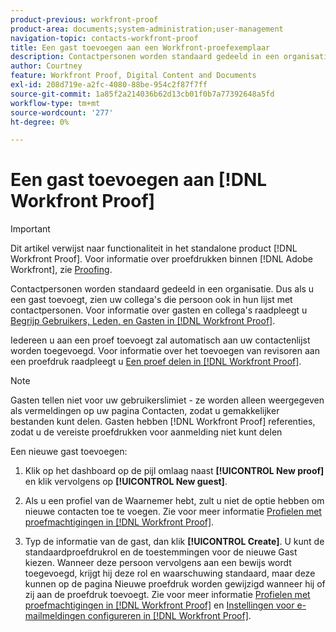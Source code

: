 ```yaml
---
product-previous: workfront-proof
product-area: documents;system-administration;user-management
navigation-topic: contacts-workfront-proof
title: Een gast toevoegen aan een Workfront-proefexemplaar
description: Contactpersonen worden standaard gedeeld in een organisatie. Dus als u een gast toevoegt, zien uw collega's die persoon ook in hun lijst met contactpersonen. Zie Gebruikers, leden en gasten in Workfront Proef begrijpen voor meer informatie over gasten en collega's.
author: Courtney
feature: Workfront Proof, Digital Content and Documents
exl-id: 208d719e-a2fc-4080-88be-954c2f87f7ff
source-git-commit: 1a85f2a214036b62d13cb01f0b7a77392648a5fd
workflow-type: tm+mt
source-wordcount: '277'
ht-degree: 0%

---
```


# Een gast toevoegen aan [!DNL Workfront Proof]

>[!IMPORTANT]
>
>Dit artikel verwijst naar functionaliteit in het standalone product [!DNL Workfront Proof]. Voor informatie over proefdrukken binnen [!DNL Adobe Workfront], zie [Proofing](../../../review-and-approve-work/proofing/proofing.md).

Contactpersonen worden standaard gedeeld in een organisatie. Dus als u een gast toevoegt, zien uw collega&#39;s die persoon ook in hun lijst met contactpersonen. Voor informatie over gasten en collega&#39;s raadpleegt u [Begrijp Gebruikers, Leden, en Gasten in [!DNL Workfront Proof]](../../../workfront-proof/wp-mnguserscontacts/contacts/use-members-guests.md).

Iedereen u aan een proef toevoegt zal automatisch aan uw contactenlijst worden toegevoegd. Voor informatie over het toevoegen van revisoren aan een proefdruk raadpleegt u [Een proef delen in [!DNL Workfront Proof]](../../../workfront-proof/wp-work-proofsfiles/share-proofs-and-files/share-proof.md).

>[!NOTE]
>
>Gasten tellen niet voor uw gebruikerslimiet - ze worden alleen weergegeven als vermeldingen op uw pagina Contacten, zodat u gemakkelijker bestanden kunt delen. Gasten hebben [!DNL Workfront Proof] referenties, zodat u de vereiste proefdrukken voor aanmelding niet kunt delen

Een nieuwe gast toevoegen:

1. Klik op het dashboard op de pijl omlaag naast **[!UICONTROL New proof]** en klik vervolgens op **[!UICONTROL New guest]**.

1. Als u een profiel van de Waarnemer hebt, zult u niet de optie hebben om nieuwe contacten toe te voegen. Zie voor meer informatie [Profielen met proefmachtigingen in [!DNL Workfront Proof]](../../../workfront-proof/wp-acct-admin/account-settings/proof-perm-profiles-in-wp.md).
1. Typ de informatie van de gast, dan klik **[!UICONTROL Create]**. U kunt de standaardproefdrukrol en de toestemmingen voor de nieuwe Gast kiezen. Wanneer deze persoon vervolgens aan een bewijs wordt toegevoegd, krijgt hij deze rol en waarschuwing standaard, maar deze kunnen op de pagina Nieuwe proefdruk worden gewijzigd wanneer hij of zij aan de proefdruk toevoegt.
Zie voor meer informatie [Profielen met proefmachtigingen in [!DNL Workfront Proof]](../../../workfront-proof/wp-acct-admin/account-settings/proof-perm-profiles-in-wp.md) en [Instellingen voor e-mailmeldingen configureren in [!DNL Workfront Proof]](../../../workfront-proof/wp-emailsntfctns/email-alerts/config-email-notification-settings-wp.md).
